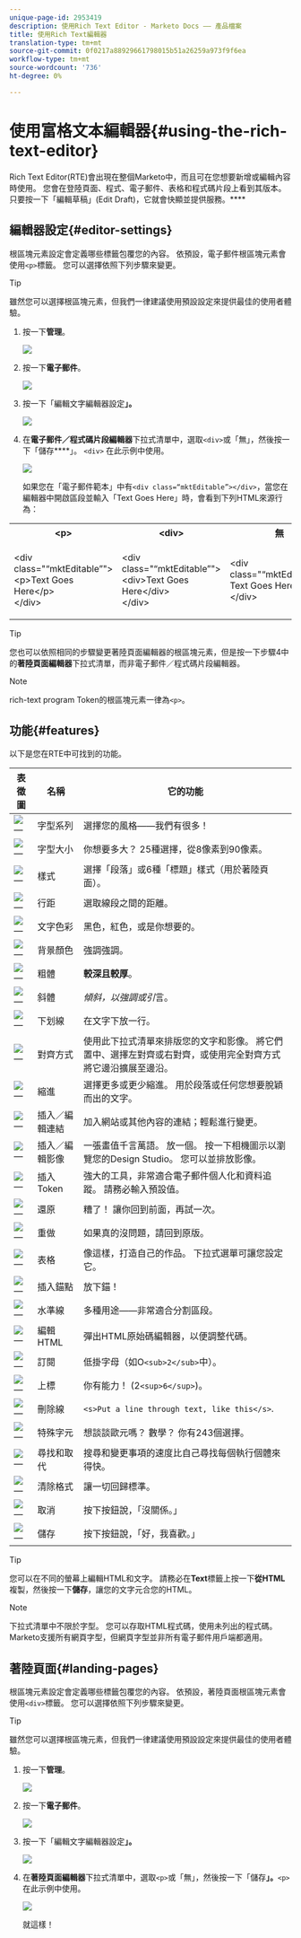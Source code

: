 ```yaml
---
unique-page-id: 2953419
description: 使用Rich Text Editor - Marketo Docs —— 產品檔案
title: 使用Rich Text編輯器
translation-type: tm+mt
source-git-commit: 0f0217a88929661798015b51a26259a973f9f6ea
workflow-type: tm+mt
source-wordcount: '736'
ht-degree: 0%

---
```



# 使用富格文本編輯器{#using-the-rich-text-editor}

Rich Text Editor(RTE)會出現在整個Marketo中，而且可在您想要新增或編輯內容時使用。 您會在登陸頁面、程式、電子郵件、表格和程式碼片段上看到其版本。 只要按一下「編輯草稿」(Edit Draft)，它就會快顯並提供服務。****

## 編輯器設定{#editor-settings}

根區塊元素設定會定義哪些標籤包覆您的內容。 依預設，電子郵件根區塊元素會使用`<p>`標籤。 您可以選擇依照下列步驟來變更。

>[!TIP]
>
>雖然您可以選擇根區塊元素，但我們一律建議使用預設設定來提供最佳的使用者體驗。

1. 按一下&#x200B;**管理**。

   ![](assets/one.png)

1. 按一下&#x200B;**電子郵件**。

   ![](assets/two.png)

1. 按一下「編輯文字編輯器設定&#x200B;**」。**

   ![](assets/three.png)

1. 在&#x200B;**電子郵件／程式碼片段編輯器**&#x200B;下拉式清單中，選取`<div>`或「無」，然後按一下「儲存&#x200B;****」。 `<div>` 在此示例中使用。

   ![](assets/four.png)

   如果您在「電子郵件範本」中有`<div class=“mktEditable”></div>`，當您在編輯器中開啟區段並輸入「Text Goes Here」時，會看到下列HTML來源行為：

<table> 
 <tbody> 
  <tr> 
   <th>&lt;p&gt;</th> 
   <th>&lt;div&gt;</th> 
   <th>無</th> 
  </tr> 
  <tr> 
   <td><p>&lt;div class="“mktEditable”"&gt;<br>&lt;p&gt;Text Goes Here&lt;/p&gt;<br>&lt;/div&gt;</p></td> 
   <td><p>&lt;div class="“mktEditable”"&gt;<br>&lt;div&gt;Text Goes Here&lt;/div&gt;<br>&lt;/div&gt;</p></td> 
   <td><p>&lt;div class="“mktEditable”"&gt;<br>Text Goes Here<br>&lt;/div&gt;</p></td> 
  </tr> 
 </tbody> 
</table>

>[!TIP]
>
>您也可以依照相同的步驟變更著陸頁面編輯器的根區塊元素，但是按一下步驟4中的&#x200B;**著陸頁面編輯器**&#x200B;下拉式清單，而非電子郵件／程式碼片段編輯器。

>[!NOTE]
>
>rich-text program Token的根區塊元素一律為`<p>`。

## 功能{#features}

以下是您在RTE中可找到的功能。

| 表徵圖 | 名稱 | 它的功能 |
|---|---|---|
| ![—](assets/image2015-7-9-10-3a23-3a24.png) | 字型系列 | 選擇您的風格——我們有很多！ |
| ![—](assets/image2015-7-9-10-3a22-3a11.png) | 字型大小 | 你想要多大？ 25種選擇，從8像素到90像素。 |
| ![—](assets/image2015-7-9-10-3a59-3a4.png) | 樣式 | 選擇「段落」或6種「標題」樣式（用於著陸頁面）。 |
| ![—](assets/image2015-7-9-10-3a20-3a1.png) | 行距 | 選取線段之間的距離。 |
| ![—](assets/image2015-7-9-10-3a25-3a52.png) | 文字色彩 | 黑色，紅色，或是你想要的。 |
| ![—](assets/image2015-7-9-10-3a24-3a38.png) | 背景顏色 | 強調強調。 |
| ![—](assets/image2015-7-9-10-3a28-3a4.png) | 粗體 | **較深且較厚**。 |
| ![—](assets/image2015-7-9-10-3a29-3a1.png) | 斜體 | *傾斜，以強調或引*&#x200B;言。 |
| ![—](assets/image2015-7-9-10-3a30-3a56.png) | 下划線 | 在文字下放一行。 |
| ![—](assets/image2015-7-9-10-3a31-3a57.png) | 對齊方式 | 使用此下拉式清單來排版您的文字和影像。 將它們置中、選擇左對齊或右對齊，或使用完全對齊方式將它邊沿擴展至邊沿。 |  | ![—](assets/image2015-7-9-10-3a32-3a47.png) | 清單 | 從下拉式清單中選擇項目符號或數字。 項目符號適用於清單和含步驟的數字。 |
| ![—](assets/image2015-7-9-10-3a38-3a0.png) | 縮進 | 選擇更多或更少縮進。 用於段落或任何您想要脫穎而出的文字。 |
| ![—](assets/image2015-7-9-10-3a38-3a58.png) | 插入／編輯連結 | 加入網站或其他內容的連結；輕鬆進行變更。 |
| ![—](assets/image2015-7-9-10-3a39-3a42.png) | 插入／編輯影像 | 一張畫值千言萬語。 放一個。 按一下相機圖示以瀏覽您的Design Studio。 您可以並排放影像。 |
| ![—](assets/image2015-7-9-10-3a40-3a36.png) | 插入Token | 強大的工具，非常適合電子郵件個人化和資料追蹤。 請務必輸入預設值。 |
| ![—](assets/image2015-7-9-10-3a41-3a21.png) | 還原 | 糟了！ 讓你回到前面，再試一次。 |
| ![—](assets/image2015-7-9-10-3a42-3a13.png) | 重做 | 如果真的沒問題，請回到原版。 |
| ![—](assets/image2015-7-9-10-3a43-3a29.png) | 表格 | 像這樣，打造自己的作品。 下拉式選單可讓您設定它。 |
| ![—](assets/image2015-7-9-10-3a45-3a1.png) | 插入錨點 | 放下錨！ |
| ![—](assets/image2015-7-9-10-3a45-3a48.png) | 水準線 | 多種用途——非常適合分割區段。 |
| ![—](assets/image2015-10-6-12-3a12-3a17.png) | 編輯HTML | 彈出HTML原始碼編輯器，以便調整代碼。 |
| ![—](assets/image2015-7-9-10-3a47-3a36.png) | 訂閱 | 低掛字母（如O`<sub>2</sub>`中）。 |
| ![—](assets/image2015-7-9-10-3a48-3a35.png) | 上標 | 你有能力！ (2`<sup>6</sup>`)。 |
| ![—](assets/image2015-7-9-10-3a49-3a31.png) | 刪除線 | `<s>Put a line through text, like this</s>`. |
| ![—](assets/image2015-7-9-10-3a50-3a11.png) | 特殊字元 | 想談談歐元嗎？ 數學？ 你有243個選擇。 |
| ![—](assets/image2015-7-9-10-3a52-3a26.png) | 尋找和取代 | 搜尋和變更事項的速度比自己尋找每個執行個體來得快。 |
| ![—](assets/image2015-7-9-10-3a53-3a37.png) | 清除格式 | 讓一切回歸標準。 |
| ![—](assets/image2015-7-9-10-3a55-3a2.png) | 取消 | 按下按鈕說，「沒關係。」 |
| ![—](assets/image2015-7-9-10-3a56-3a2.png) | 儲存 | 按下按鈕說，「好，我喜歡。」 |

>[!TIP]
>
>您可以在不同的螢幕上編輯HTML和文字。 請務必在&#x200B;**Text**&#x200B;標籤上按一下&#x200B;**從HTML**&#x200B;複製，然後按一下&#x200B;**儲存**，讓您的文字元合您的HTML。

>[!NOTE]
>
>下拉式清單中不限於字型。 您可以存取HTML程式碼，使用未列出的程式碼。 Marketo支援所有網頁字型，但網頁字型並非所有電子郵件用戶端都適用。

## 著陸頁面{#landing-pages}

根區塊元素設定會定義哪些標籤包覆您的內容。 依預設，著陸頁面根區塊元素會使用`<div>`標籤。 您可以選擇依照下列步驟來變更。

>[!TIP]
>
>雖然您可以選擇根區塊元素，但我們一律建議使用預設設定來提供最佳的使用者體驗。

1. 按一下&#x200B;**管理**。

   ![](assets/one.png)

1. 按一下&#x200B;**電子郵件**。

   ![](assets/two.png)

1. 按一下「編輯文字編輯器設定&#x200B;**」。**

   ![](assets/three.png)

1. 在&#x200B;**著陸頁面編輯器**&#x200B;下拉式清單中，選取`<p>`或「無」，然後按一下「儲存&#x200B;**」。**`<p>` 在此示例中使用。

   ![](assets/five.png)

   就這樣！
